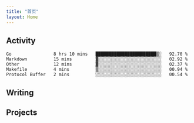 ```yaml
---
title: "首页"
layout: Home
---
```


## Activity
<!--START_SECTION:waka-->
```text
Go                8 hrs 10 mins   ███████████████████████▒░   92.70 % 
Markdown          15 mins         ▓░░░░░░░░░░░░░░░░░░░░░░░░   02.92 % 
Other             12 mins         ▓░░░░░░░░░░░░░░░░░░░░░░░░   02.37 % 
Makefile          4 mins          ▒░░░░░░░░░░░░░░░░░░░░░░░░   00.94 % 
Protocol Buffer   2 mins          ░░░░░░░░░░░░░░░░░░░░░░░░░   00.54 % 
```
<!--END_SECTION:waka-->

## Writing
<PindedPosts />

## Projects
<Projects />
